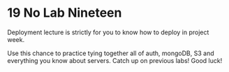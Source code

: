 # 19 No Lab Nineteen
Deployment lecture is strictly for you to know how to deploy in project week.

Use this chance to practice tying together all of auth, mongoDB, S3 and everything
you know about servers. Catch up on previous labs! Good luck!
